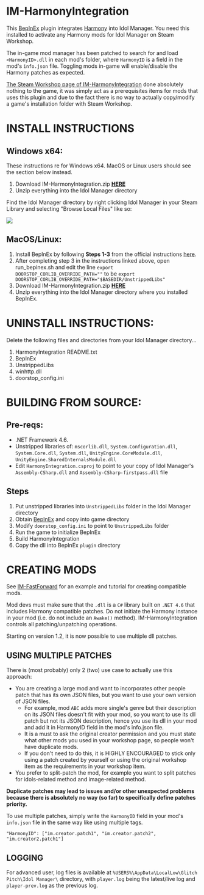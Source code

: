 # IM-HarmonyIntegration
This [BepInEx](https://github.com/BepInEx/BepInEx) plugin integrates [Harmony](https://github.com/pardeike/Harmony) into Idol Manager. You need this installed to activate any Harmony mods for Idol Manager on Steam Workshop.

The in-game mod manager has been patched to search for and load `<HarmonyID>.dll` in each mod's folder, where `HarmonyID` is a field in the mod's `info.json` file. Toggling mods in-game will enable/disable the Harmony patches as expected. 

[The Steam Workshop page of IM-HarmonyIntegration](https://steamcommunity.com/sharedfiles/filedetails/?id=3102983863) done absolutely nothing to the game, it was simply act as a prerequisites items for mods that uses this plugin and due to the fact there is no way to actually copy/modify a game's installation folder with Steam Workshop.

# INSTALL INSTRUCTIONS
## Windows x64: 
These instructions re for Windows x64. MacOS or Linux users should see the section below instead. 

1. Download IM-HarmonyIntegration.zip **[HERE](https://github.com/ui3TD/IM-HarmonyIntegration/releases)**
2. Unzip everything into the Idol Manager directory

Find the Idol Manager directory by right clicking Idol Manager in your Steam Library and selecting "Browse Local Files" like so:
<p align="left">
<img src="https://i.imgur.com/RnD3WjU.jpg" />
</p>

## MacOS/Linux: 
1. Install BepInEx by following **Steps 1-3** from the official instructions [here](https://docs.bepinex.dev/articles/advanced/steam_interop.html?tabs=tabid-2).
2. After completing step 3 in the instructions linked above, open run_bepinex.sh and edit the line `export DOORSTOP_CORLIB_OVERRIDE_PATH=""` to be `export DOORSTOP_CORLIB_OVERRIDE_PATH="$BASEDIR/UnstrippedLibs"`
3. Download IM-HarmonyIntegration.zip **[HERE](https://github.com/ui3TD/IM-HarmonyIntegration/releases)**
4. Unzip everything into the Idol Manager directory where you installed BepInEx.

# UNINSTALL INSTRUCTIONS:
Delete the following files and directories from your Idol Manager directory...
1. HarmonyIntegration README.txt
2. BepInEx
3. UnstrippedLibs
4. winhttp.dll
5. doorstop_config.ini

# BUILDING FROM SOURCE:
## Pre-reqs:
- .NET Framework 4.6.
- Unstripped libraries of: `mscorlib.dll`, `System.Configuration.dll`, `System.Core.dll`, `System.dll`, `UnityEngine.CoreModule.dll`, `UnityEngine.SharedInternalsModule.dll`
- Edit `HarmonyIntegration.csproj` to point to your copy of Idol Manager's `Assembly-CSharp.dll` and `Assembly-CSharp-firstpass.dll` file
## Steps
1. Put unstripped libraries into `UnstrippedLibs` folder in the Idol Manager directory
2. Obtain [BepInEx](https://github.com/BepInEx/BepInEx) and copy into game directory
3. Modify `doorstop_config.ini` to point to `UnstrippedLibs` folder
4. Run the game to initialize BepInEx
5. Build HarmonyIntegration
6. Copy the dll into BepInEx `plugin` directory

# CREATING MODS
See [IM-FastForward](https://github.com/ui3TD/IM-FastForward) for an example and tutorial for creating compatible mods.

Mod devs must make sure that the `.dll` is a `C#` library built on `.NET 4.6` that includes Harmony compatible patches. Do not initiate the Harmony instance in your mod (i.e. do not include an `Awake()` method). IM-HarmonyIntegration controls all patching/unpatching operations.

Starting on version 1.2, it is now possible to use multiple dll patches.

## USING MULTIPLE PATCHES
There is (most probably) only 2 (two) use case to actually use this approach:
- You are creating a large mod and want to incorporates other people patch that has its own JSON files, but you want to use your own version of JSON files.
  - For example, mod `ABC` adds more single's genre but their description on its JSON files doesn't fit with your mod, so you want to use its dll patch but not its JSON description, hence you use its dll in your mod and add it in HarmonyID field in the mod's info.json file.
  - It is a must to ask the original creator permission and you must state what other mods you used in your workshop page, so people won't have duplicate mods.
  - If you don't need to do this, it is HIGHLY ENCOURAGED to stick only using a patch created by yourself or using the original workshop item as the requirements in your workshop item.
- You prefer to split-patch the mod, for example you want to split patches for idols-related method and image-related method.

**Duplicate patches may lead to issues and/or other unexpected problems because there is absolutely no way (so far) to specifically define patches priority.**

To use multiple patches, simply write the `HarmonyID` field in your mod's `info.json` file in the same way like using multiple tags.

```"HarmonyID": ["im.creator.patch1", "im.creator.patch2", "im.creator2.patch1"]```

## LOGGING
For advanced user, log files is available at `%USERS%\AppData\LocalLow\Glitch Pitch\Idol Manager\` directory, with `player.log` being the latest/live log and `player-prev.log` as the previous log.
